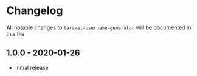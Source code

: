 # Changelog

All notable changes to `laravel-username-generator` will be documented in this file

## 1.0.0 - 2020-01-26

- Initial release

